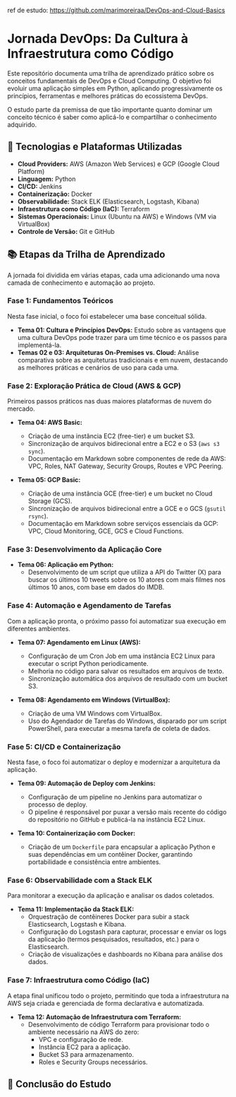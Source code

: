ref de estudo: https://github.com/marimoreiraa/DevOps-and-Cloud-Basics
# Jornada DevOps: Da Cultura à Infraestrutura como Código

Este repositório documenta uma trilha de aprendizado prático sobre os conceitos fundamentais de DevOps e Cloud Computing. O objetivo foi evoluir uma aplicação simples em Python, aplicando progressivamente os princípios, ferramentas e melhores práticas do ecossistema DevOps.

O estudo parte da premissa de que tão importante quanto dominar um conceito técnico é saber como aplicá-lo e compartilhar o conhecimento adquirido.

## 🚀 Tecnologias e Plataformas Utilizadas

* **Cloud Providers:** AWS (Amazon Web Services) e GCP (Google Cloud Platform)
* **Linguagem:** Python
* **CI/CD:** Jenkins
* **Containerização:** Docker
* **Observabilidade:** Stack ELK (Elasticsearch, Logstash, Kibana)
* **Infraestrutura como Código (IaC):** Terraform
* **Sistemas Operacionais:** Linux (Ubuntu na AWS) e Windows (VM via VirtualBox)
* **Controle de Versão:** Git e GitHub

## 📚 Etapas da Trilha de Aprendizado

A jornada foi dividida em várias etapas, cada uma adicionando uma nova camada de conhecimento e automação ao projeto.

### Fase 1: Fundamentos Teóricos

Nesta fase inicial, o foco foi estabelecer uma base conceitual sólida.

* **Tema 01: Cultura e Princípios DevOps:** Estudo sobre as vantagens que uma cultura DevOps pode trazer para um time técnico e os passos para implementá-la.
* **Temas 02 e 03: Arquiteturas On-Premises vs. Cloud:** Análise comparativa sobre as arquiteturas tradicionais e em nuvem, destacando as melhores práticas e cenários de uso para cada uma.

### Fase 2: Exploração Prática de Cloud (AWS & GCP)

Primeiros passos práticos nas duas maiores plataformas de nuvem do mercado.

* **Tema 04: AWS Basic:**
  * Criação de uma instância EC2 (free-tier) e um bucket S3.
  * Sincronização de arquivos bidirecional entre a EC2 e o S3 (`aws s3 sync`).
  * Documentação em Markdown sobre componentes de rede da AWS: VPC, Roles, NAT Gateway, Security Groups, Routes e VPC Peering.

* **Tema 05: GCP Basic:**
  * Criação de uma instância GCE (free-tier) e um bucket no Cloud Storage (GCS).
  * Sincronização de arquivos bidirecional entre a GCE e o GCS (`gsutil rsync`).
  * Documentação em Markdown sobre serviços essenciais da GCP: VPC, Cloud Monitoring, GCE, GCS e Cloud Functions.

### Fase 3: Desenvolvimento da Aplicação Core

* **Tema 06: Aplicação em Python:**
  * Desenvolvimento de um script que utiliza a API do Twitter (X) para buscar os últimos 10 tweets sobre os 10 atores com mais filmes nos últimos 10 anos, com base em dados do IMDB.

### Fase 4: Automação e Agendamento de Tarefas

Com a aplicação pronta, o próximo passo foi automatizar sua execução em diferentes ambientes.

* **Tema 07: Agendamento em Linux (AWS):**
  * Configuração de um Cron Job em uma instância EC2 Linux para executar o script Python periodicamente.
  * Melhoria no código para salvar os resultados em arquivos de texto.
  * Sincronização automática dos arquivos de resultado com um bucket S3.

* **Tema 08: Agendamento em Windows (VirtualBox):**
  * Criação de uma VM Windows com VirtualBox.
  * Uso do Agendador de Tarefas do Windows, disparado por um script PowerShell, para executar a mesma tarefa de coleta de dados.

### Fase 5: CI/CD e Containerização

Nesta fase, o foco foi automatizar o deploy e modernizar a arquitetura da aplicação.

* **Tema 09: Automação de Deploy com Jenkins:**
  * Configuração de um pipeline no Jenkins para automatizar o processo de deploy.
  * O pipeline é responsável por puxar a versão mais recente do código do repositório no GitHub e publicá-la na instância EC2 Linux.

* **Tema 10: Containerização com Docker:**
  * Criação de um `Dockerfile` para encapsular a aplicação Python e suas dependências em um contêiner Docker, garantindo portabilidade e consistência entre ambientes.

### Fase 6: Observabilidade com a Stack ELK

Para monitorar a execução da aplicação e analisar os dados coletados.

* **Tema 11: Implementação da Stack ELK:**
  * Orquestração de contêineres Docker para subir a stack Elasticsearch, Logstash e Kibana.
  * Configuração do Logstash para capturar, processar e enviar os logs da aplicação (termos pesquisados, resultados, etc.) para o Elasticsearch.
  * Criação de visualizações e dashboards no Kibana para análise dos dados.

### Fase 7: Infraestrutura como Código (IaC)

A etapa final unificou todo o projeto, permitindo que toda a infraestrutura na AWS seja criada e gerenciada de forma declarativa e automatizada.

* **Tema 12: Automação de Infraestrutura com Terraform:**
  * Desenvolvimento de código Terraform para provisionar todo o ambiente necessário na AWS do zero:
    * VPC e configuração de rede.
    * Instância EC2 para a aplicação.
    * Bucket S3 para armazenamento.
    * Roles e Security Groups necessários.

## 🎯 Conclusão do Estudo



